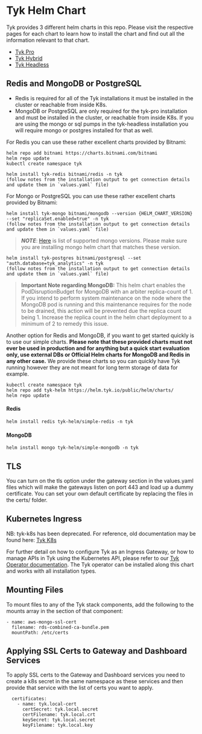 # Tyk Helm Chart
Tyk provides 3 different helm charts in this repo. Please visit the respective pages for each chart to learn how to install the chart and find out all the information relevant to that chart.  
- [Tyk Pro](https://github.com/TykTechnologies/tyk-helm-chart/tree/master/tyk-pro)
- [Tyk Hybrid](https://github.com/TykTechnologies/tyk-helm-chart/tree/master/tyk-hybrid)
- [Tyk Headless](https://github.com/TykTechnologies/tyk-helm-chart/tree/master/tyk-headless)

## Redis and MongoDB or PostgreSQL
- Redis is required for all of the Tyk installations it must be installed in the cluster or reachable from inside K8s.
- MongoDB or PostgreSQL are only required for the tyk-pro installation and must be installed in the cluster, or reachable from inside K8s. If you are using the mongo or sql pumps in the tyk-headless installation you will require mongo or postgres installed for that as well.

For Redis you can use these rather excellent charts provided by Bitnami:

	helm repo add bitnami https://charts.bitnami.com/bitnami
	helm repo update
	kubectl create namespace tyk

	helm install tyk-redis bitnami/redis -n tyk
	(follow notes from the installation output to get connection details and update them in `values.yaml` file)


For Mongo or PostgreSQL you can use these rather excellent charts provided by Bitnami:

	helm install tyk-mongo bitnami/mongodb --version {HELM_CHART_VERSION} --set "replicaSet.enabled=true" -n tyk
	(follow notes from the installation output to get connection details and update them in `values.yaml` file)

>**_NOTE_**: [Here](https://tyk.io/docs/planning-for-production/redis-mongodb/#supported-versions) is list of supported mongo versions. Please make sure you are installing mongo helm chart that matches these version.

	helm install tyk-postgres bitnami/postgresql --set "auth.database=tyk_analytics" -n tyk
	(follow notes from the installation output to get connection details and update them in `values.yaml` file)

>**Important Note regarding MongoDB:** This helm chart enables the PodDisruptionBudget for MongoDB with an arbiter replica-count of 1.  If you intend to perform system maintenance on the node where the MongoDB pod is running and this maintenance requires for the node to be drained, this action will be prevented due the replica count being 1.  Increase the replica count in the helm chart deployment to a minimum of 2 to remedy this issue.

Another option for Redis and MongoDB, if you want to get started quickly is to use our simple charts. **Please note that these provided charts must not ever be used in production and for anything but a quick start evaluation only, use external DBs or Official Helm charts for MongoDB and Redis in any other case.**
We provide these charts so you can quickly have Tyk running however they are not meant for long term storage of data for example.

	kubectl create namespace tyk
	helm repo add tyk-helm https://helm.tyk.io/public/helm/charts/
	helm repo update

#### Redis
	helm install redis tyk-helm/simple-redis -n tyk

#### MongoDB
	helm install mongo tyk-helm/simple-mongodb -n tyk

## TLS
You can turn on the tls option under the gateway section in the values.yaml files which will make the gateways listen on port 443 and load up a dummy certificate. You can set your own default certificate by replacing the files in the certs/ folder.

## Kubernetes Ingress
NB: tyk-k8s has been deprecated. For reference, old documentation may be found here: [Tyk K8s](https://github.com/TykTechnologies/tyk-k8s)

For further detail on how to configure Tyk as an Ingress Gateway, or how to manage APIs in Tyk using the Kubernetes API, please refer to our [Tyk Operator documentation](https://github.com/TykTechnologies/tyk-operator/). The Tyk operator can be installed along this chart and works with all installation types.

## Mounting Files
To mount files to any of the Tyk stack components, add the following to the mounts array in the section of that component:

    - name: aws-mongo-ssl-cert
      filename: rds-combined-ca-bundle.pem
      mountPath: /etc/certs

## Applying SSL Certs to Gateway and Dashboard Services
To apply SSL certs to the Gateway and Dashboard services you need to create a k8s secret in the same namespace as these services and then provide that service with the list of certs you want to apply.

```
  certificates:
    - name: tyk.local-cert
      certSecret: tyk.local.secret
      certFilename: tyk.local.crt
      keySecret: tyk.local.secret
      keyFilename: tyk.local.key
```